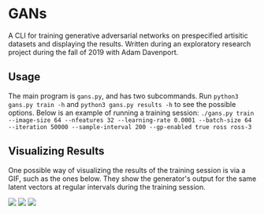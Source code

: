 # GANs

A CLI for training generative adversarial networks on prespecified
artisitic datasets and displaying the results. Written during an
exploratory research project during the fall of 2019 with Adam Davenport.

## Usage

The main program is `gans.py`, and has two subcommands. Run `python3
gans.py train -h` and `python3 gans.py results -h` to see the possible
options. Below is an example of running a training session:
```./gans.py train --image-size 64 --nfeatures 32 --learning-rate 0.0001 --batch-size 64 --iteration 50000 --sample-interval 200 --gp-enabled true ross ross-3```

## Visualizing Results

One possible way of visualizing the results of the training session is
via a GIF, such as the ones below. They show the generator's output
for the same latent vectors at regular intervals during the training
session.

![](http://cs.indstate.edu/~ggolish/data/figures/ross-2-static-images.gif)
![](http://cs.indstate.edu/~ggolish/data/figures/impressionism-1-static-images.gif)
![](http://cs.indstate.edu/~ggolish/data/figures/cubism-wgan-1-static-images.gif)

